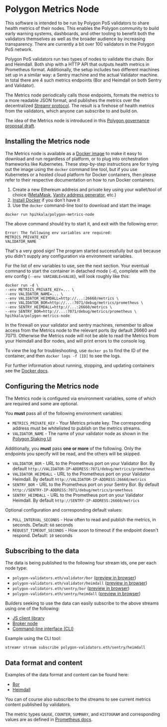 # Polygon Metrics Node

This software is intended to be run by Polygon PoS validators to share health metrics of their nodes. This enables the Polygon community to build early warning systems, dashboards, and other tooling to benefit both the validators themselves as well as the broader audience by increasing transparency. There are currently a bit over 100 validators in the Polygon PoS network.

Polygon PoS validators run two types of nodes to validate the chain: Bor and Heimdall. Both ship with a HTTP API that outputs health metrics in Prometheus format. Additionally, the setup includes two different machines set up in a similar way: a Sentry machine and the actual Validator machine. In total there are 4 such metrics endpoints (Bor and Heimdall on both Sentry and Validator).

The Metrics node periodically calls those endpoints, formats the metrics to a more readable JSON format, and publishes the metrics over the decentralized [Streamr protocol](https://streamr.network). The result is a firehose of health metrics from the validators, which anyone can subscribe to and build on.

The idea of the Metrics node is introduced in this [Polygon governance proposal draft](https://forum.polygon.technology/t/proposal-decentralized-sharing-of-validator-health-metrics/11454/6).

## Installing the Metrics node

The Metrics node is available as a [Docker image](https://hub.docker.com/r/hpihkala/polygon-metrics-node) to make it easy to download and run regardless of platform, or to plug into orchestration frameworks like Kubernetes. These step-by-step instructions are for trying out the image using the `docker` command line tool, but if you use Kubernetes or a hosted cloud platform for Docker containers, then please refer to their respective documentation on how to run Docker containers.

1. Create a new Ethereum address and private key using your wallet/tool of choice ([MetaMask](https://metamask.io/), [Vanity address generator](https://vanity-eth.tk/), etc.)
1. [Install Docker](https://docs.docker.com/get-docker/) if you don't have it
1. Use the `docker` command-line tool to download and start the image:

```
docker run hpihkala/polygon-metrics-node
```

The above command should try to start it, and exit with the following error:

```
Error: The following env variables are required: 
METRICS_PRIVATE_KEY
VALIDATOR_NAME
```

That's a very good sign! The program started successfully but quit because you didn't supply any configuration via environment variables. 

For the list of env variables to use, see the next section. Your eventual command to start the container in detached mode (`-d`), complete with the env config (`--env VARIABLE=VALUE`), will look roughly like this:

```
docker run -d \ 
--env METRICS_PRIVATE_KEY=... \
--env VALIDATOR_NAME=... \
--env VALIDATOR_HEIMDALL=http://...:26660/metrics \ 
--env VALIDATOR_BOR=http://...:7071/debug/metrics/prometheus \
--env SENTRY_HEIMDALL=http://...:26660/metrics \
--env SENTRY_BOR=http://...:7071/debug/metrics/prometheus \
hpihkala/polygon-metrics-node
```

In the firewall on your validator and sentry machines, remember to allow access from the Metrics node to the relevant ports (by default 26660 and 7071). Otherwise the Metrics node will not be able to read the Metrics from your Heimdall and Bor nodes, and will print errors to the console log.

To view the log for troubleshooting, use `docker ps` to find the ID of the container, and then `docker logs -f [ID]` to see the logs.

For further information about running, stopping, and updating containers see the [Docker docs](https://docs.docker.com/language/nodejs/run-containers/).

## Configuring the Metrics node

The Metrics node is configured via environment variables, some of which are required and some are optional.

You **must** pass all of the following environment variables:

- `METRICS_PRIVATE_KEY` - Your Metrics private key. The corresponding address must be whitelisted to publish on the metrics streams.
- `VALIDATOR_NAME` - The name of your validator node as shown in the [Polygon Staking UI](https://staking.polygon.technology)

Additionally, you **must** pass **one or more** of the following. Only the endpoints you specify will be read, and the others will be skipped.

- `VALIDATOR_BOR` - URL to the Prometheus port on your Validator Bor. By default `http://VALIDATOR-IP-ADDRESS:7071/debug/metrics/prometheus`
- `VALIDATOR_HEIMDALL` - URL to the Prometheus port on your Validator Heimdall. By default `http://VALIDATOR-IP-ADDRESS:26660/metrics`
- `SENTRY_BOR` - URL to the Prometheus port on your Sentry Bor. By default `http://SENTRY-IP-ADDRESS:7071/debug/metrics/prometheus`
- `SENTRY_HEIMDALL` - URL to the Prometheus port on your Validator Heimdall. By default `http://SENTRY-IP-ADDRESS:26660/metrics`

Optional configuration and corresponding default values:

- `POLL_INTERVAL_SECONDS` - How often to read and publish the metrics, in seconds. Default: `60` seconds
- `REQUEST_TIMEOUT_SECONDS` - How soon to timeout if the endpoint doesn't respond. Default: `10` seconds

## Subscribing to the data

The data is being published to the following four stream ids, one per each node type:

- `polygon-validators.eth/validator/bor` ([preview in browser](https://streamr.network/core/streams/polygon-validators.eth%2Fvalidator%2Fbor/preview))
- `polygon-validators.eth/validator/heimdall` ([preview in browser](https://streamr.network/core/streams/polygon-validators.eth%2Fvalidator%2Fheimdall/preview))
- `polygon-validators.eth/sentry/bor` ([preview in browser](https://streamr.network/core/streams/polygon-validators.eth%2Fsentry%2Fbor/preview))
- `polygon-validators.eth/sentry/heimdall` ([preview in browser](https://streamr.network/core/streams/polygon-validators.eth%2Fsentry%2Fheimdall/preview))

Builders seeking to use the data can easily subscribe to the above streams using one of the following:
- [JS client library](https://www.npmjs.com/package/streamr-client)
- [Broker node](https://docs.streamr.network/node-runners/run-a-node)
- [Command-line interface (CLI)](https://docs.streamr.network/usage/cli-tool/)

Example using the CLI tool:

```
streamr stream subscribe polygon-validators.eth/sentry/heimdall
```

## Data format and content

Examples of the data format and content can be found here:
- [Bor](exampledata/bor.json)
- [Heimdall](exampledata/heimdall.json)

You can of course also subscribe to the streams to see current metrics content published by validators.

The metric types `GAUGE`, `COUNTER`, `SUMMARY`, and `HISTOGRAM` and corresponding values are as defined in [Prometheus docs](https://prometheus.io/docs/concepts/metric_types/).

